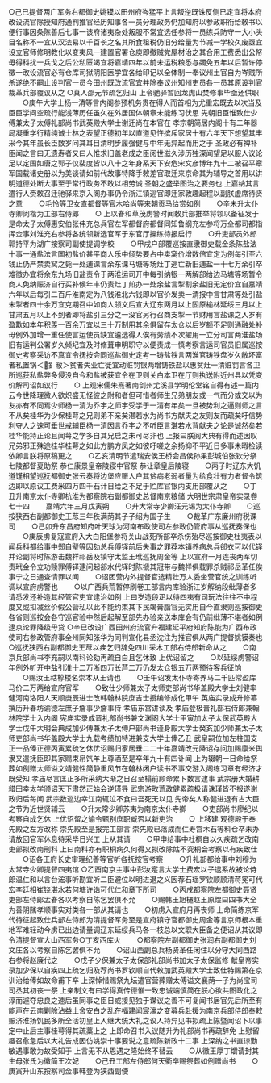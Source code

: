 <!-- { "loadSidebar": true } -->
○己巳提督两广军务右都御史姚镆以田州府岑猛平上言叛逆既诛反侧已定宜将本府改设流官除授知府通判推官经历知事各一员分理政务仍加知府以参政职衔给敕书以便行事因条陈善后七事一该府诸夷杂处叛服不常宜选任参将一员练兵防守一大小头目名称不一宜从汉法易以千百长之名其所食租税仍旧分给量为节减一学校久废亟宜设立官师修明教化以变夷风一建置官署仓庾即撤贼党屋材治之其合用工费悉出公帑毋得科扰一兵戈之后公私匮竭宜将嘉靖四年以前未运税粮悉与蠲免五年以后暂许停徵一改设流官必有仓库司狱阴阳医学宜各给印记以全体制一奉议州土官自为岑贼所杀遂绝不嗣止设判官一员今田州既改流官宜并除奉议州知州吏员各一员其原设判官裁革兵部覆议从之
○真人邵元节疏乞归山  上令驰驿暂回龙虎山焚修事毕亟还供职
　　○庚午大学士杨一清等言内阁参预机务贵在得人而首相为尤重宏既去以次当及臣臣学问空疏行能浅薄历任虽久在外居国体朝章未能练习伏思  先朝旧臣惟致仕少傅兼太子太傅礼部尚书武英殿大学士谢迁尚在本官在  孝宗朝简居内阁十有二年器局凝重学行精纯诚士林之表望正德初年以直道见忤摈斥家居十有六年天下想望其丰采今其年虽长臣数岁问其耳目清明步履强健与中年无异起而用之于  圣政必有裨补臣闻之言曰无遗寿者又曰人惟求旧盖老成之臣阅世滋久涉历独深闻望足以服人议论足以定国如唐之郭子仪裴度皆以八十之年身系天下安危宋文彦博年九十二被召平章军国载诸史册以为美谈请如前代故事特降手敕差官取迁来京命其为辅导之首用以讲明道德处断大事至于常行政务不敢以相劳诚  圣朝之盛举图治之要务也  上嘉纳其言遣行人赍敕召迁驰驿来京入阁办事仍令浙江镇巡官即迁家敦趣起程以副朕虚席待贤之意
　　○毛怜等卫女直都督等官木哈尚等来朝贡马给赏如例
　　○辛未升太仆寺卿闵楷为工部右侍郎
　　○  上以春和草茂虏警时闻敕兵部推举将领以备征发于是命太子太傅惠安伯张伟充总兵官左军都督府都督同知鲁纲充左参将万全都司都指挥佥事刘淮充右参将各统领新选官军于东官厅操练待报启行
　　○升吏部员外郎郭持平为湖广按察司副使提调学校
　　○甲戌户部覆巡按直隶御史载金条陈盐法十事一通盐法言国初盐价甚平商人乐中倾势要占中卖窝价增数倍宜定为例每引至六钱止仍严禁卖窝之毙一处逋课言余东课马塘等场灶丁逃亡新旧逋盐一十七万余引卒难徵办宜将余东九场旧盐责令于两淮运司开中每引纳银一两解部给边马塘等场暂令商人免纳赈济自行买补候年丰仍责灶丁煎办一处余盐言掣割余盐旧无定价宜自嘉靖六年以后每引二百斤淮南定为八钱淮北六钱即以官价发卖一清报中言甘肃等处引盐未掣者四十余万宜克期召中如商人领文后宣大辽东两月以上固原榆林延绥三月以上甘肃五月以上不到者即将盐引三分之一没官另行召商支掣一节财用言盐课之入岁有盈歉如本年积羡一百余万宜以三十万制用其余俱留存太仓以后岁额不足则通融处补毋例外加增一重任使言运使员缺宜遴选得人俟有劳绩不次擢用一立分司言两淮盐场旧有运判公署岁久倾圮宜及时脩葺申明职守以便责成一慎考察言运司官员旧属巡按御史考察采访不真宜令抚按会同巡盐御史定考一铸盐铁言两淮官铸铁盘岁久敝坏富者私置锅＜釒敝＞贫者失业亡徙宜动赃罚银两增铸铁盐以惠贫灶一清赃罚言各卫所巡获私盐弊多侵没自今和盐被获宜令在卫则关白本卫在厅则执送附近州县以凭变价解司诏如议行
　　○  上观宋儒朱熹著南剑州尤溪县学明伦堂铭自得有述一篇内云今世降理微人欲炽盛无怪彼之附和者但可惜者师生兄弟朋友或一气而分或交以为友亦有不同焉少师杨一清为乔宇之师宇受学于一清有年矣一旦被势利之逼则师之言不从矣桂华为少保桂萼之兄则弟不亲矣湛若水为尚书方献夫之友则友而疏矣吁信势利夺人之速可垂世戒辅臣杨一清因言乔宇之不听臣言湛若水背献夫之论是诚然矣若桂华能持正论且闻萼之学多自其兄启之未可尽非也  上报曰朕阅大典有得而述因叹兄弟邪正殊途桂华桂萼之如此方鹏方凤之如彼吁嗟之余扬抑不平近日多事未暇检读依卿言朕将原稿更之
　　○乙亥清明节遣瑞安侯王桥会昌侯孙果彭城伯张钦分祭  七陵都督夏助祭  恭仁康景皇帝陵寝中官祭  恭让章皇后陵寝
　　○丙子时辽东大饥道馑相望巡抚都御史张云奏将边堡应赈人户其贫病老弱者量为给食壮有力者督令筑边即以原议工费米四万四千石计日给之不足于贮库官银内支用部覆从之
　　○丁丑升南京太仆寺卿杭淮为都察院右副都御史总督南京粮储
大明世宗肃皇帝实录卷七十四
　　嘉靖六年三月戊寅朔
　　○升大常寺少卿汪元锡为太仆寺卿
　　○巡按狭西右副都御史王荩三年秩满荫其子子绍为国子生
　　○裁革广东廉州府税课司
　　○己卯升东昌府知府叶天球为河南布政使司左参政仍管府事从巡抚奏保也
　　○庚辰虏复寇宣府入大白阳堡参将关山战死所部卒杀伤殆尽巡按御史杜夷表以闻兵科都给事中郑自璧等因劾总兵傅铎前后失事之罪荐本镇养病总兵郤衣可以代铎并论副将时陈游击魏祥祁岳及镇守太监王玳巡抚周金等  上以宣府一月连丧两军切责玳金令立功赎罪傅铎逮问起郤水代铎时陈禠其冠带与魏祥俱载罪杀贼祁岳革任俟事宁之日通查情罪以闻
　　○诏团营内外提督官选精壮万人委坐营官统之训练听调以宣府虏警也
　　○以广西兵荒暂停刷卷工部言内库验浙江岁解纳段纰薄者多请悉发还补造其经管官吏宜逮治如例  上曰岁造段疋以待四夷有司玩法往往不中程度又或扣减丝价假公营私以此不能约束其下民竭膏脂官无实用自今直隶则巡按御史各省则巡按会各守巡官验中然后起解至部先办验亲送本库会有仍前纰薄不堪者如例逮京论罪降级毋贷
○辛巳改设广西田州府流官升福建延平府知府陈能为广西布政使司右参政管府事全州同知张华为同判宣化县丞沈注为推官俱从两广提督姚镆奏也
○巡抚狭西右副都御史王荩以疾乞归辞免四川采木工部右侍郎新命从之
　　○南京兵部尚书李充嗣以南科论劾再疏自白且乞休致  上优诏留之
　　○以延绥虏警诏年例外听开中盐引淮十二万浙四万长芦二万仍发太仓银五万两预待客兵征饷
　　○赐汝王祜椁楼名崇本从王请也
　　○壬午诏发太仆寺寄养马二千匹常盈库马价二万两给宣府官军
　　○致仕少师兼太子太师吏部尚书华盖殿大学士刘健率健河南洛阳人天顺庚辰进士改韩翰林院庶吉士授编修成化甲午  英庙实录成升修纂撰历升春坊谕德左庶子詹事少詹事侍  孝庙东宫讲读及  孝庙登极晋礼部右侍郎兼翰林院学士入内阁  宪庙实录成晋礼部尚书兼文渊阁大学士甲寅加太子太保武英殿大学士戊午大明会典成加少傅兼太子太傅户部尚书谨身殿大学士癸亥加少师兼太子太师吏部尚书华盖殿大学士九载考绩加特进兼支大学士俸乙丑  武皇嗣位加左柱国支正一品俸正德丙寅累疏乞休优诏赐归家居垂二二十年嘉靖改元降诏存问加赐廪米舆隶又遣抚臣即其家赐束帛饩羊上尊酒至是卒年九十有四讣闻  上为辍朝一日命给祭葬如例赠太师谥文靖健性简静重风节在翰林闭户读书不事交游入阁练习章有经济才既受知  孝庙尽言匡正多所采纳大渐之日召至榻前顾命累卜数言逮事  武宗册大婚耕耤田幸太学颁诏天下肃然正始会逆瑾导  武宗游畋荒政健累疏极请诛瑾皆不报遂谢政归后每闻  武宗数巡边幸江南辄泣不食曰吾死无以见  先帝矣人称健进退有古大臣之节为近世贤辅云
　　○升太常少卿苏夷为南京太仆寺卿
　　○吏部尚书廖纪以考察自成乞休  上优诏留之谕令甄别庶职臧否以新吏治
　　○  上移建  观德殿于奉先殿之左方改称  崇先殿至是报完工部言  崇先殿已落成而仁寿宫木石等料仓卒未办请放回官军休息待采毕日兴工  上从其请
　　○甲申给事中杜桐自以久疾疏乞改南吏部拟改南刑科  上曰南科亦有职桐病久何得又拟改除姑不究桐会考察以有疾致仕
　　○诏各王府长史审理纪善等官听各抚按官考察
　　○升礼部都给事中刘穆为太常寺少卿提督四夷馆
○乙酉南京主事中彭汝寔言大学士费宏以子逮系故被论侍郎温仁和以言台浤事听勘宜听二臣避位以明进退之义因荐石瑶罗钦顺顾清蒋冕可代宏李廷相崔铙湛水若何塘许诰可代仁和章下所司
　　○丙戌都察院左都御史聂贤吏部左侍郎孟春各以考察自陈乞罢俱不允
　　○赐韩王旭櫏赵王原煜曰四书大全为善阴隲孝顺事实对类各一部从其请也
　　○初虏入宣府月再丧师  上命简练京军代待征起致仕兵部左侍郎为清提督军务至是宣府镇守官都御史周金等言京师根本重地军难轻动今虏已出边请量调辽东延绥兵马各一枝总以文职大臣备之便诏从其议即令清提督宣大山西军务○丁亥西库火
　　○都察院左副都御史张润右副都御史刘文庄各以考察自陈乞罢俱不允
　　○诏山西副总兵杨贤革任闲住以分守大同西路右参将赵廉代之
　　○戊子少保兼太子太保部礼部尚书加太子太保监修  献皇帝实录加少保以自疾四上疏乞归及荐尚书罗钦顺自代敕加武英殿大学士致仕特赐第在京训治给俸如故命甫下卒  上深悼惜赐祭九坛遣官营葬赠太傅谥文襄荫一子为尚宝司司丞其初丧一祭  上亲制文有曰学得真传德惟一致忠诚端慎简在朕心欲共图政化之淳而遽夺忠良之速后虽同事之臣日或接见独于谋议之善不可复闻书居官先后所至有能声在云南剿除沾益土舍安白之乱在福建闻宸濠之变募兵赴援为南京兵部侍郎奉敕赈济淮扬饥民多所全活初皇上入继大统大礼之议人持异见书拟疏上陈暨闻诏下以事定中止后主事桂萼得其疏藁上之  上即命召书入议随升为礼部尚书再疏辞免  上慰留趣召愈急后以大礼告成因仿姚崇十事要说之意疏陈新政十二事  上深纳之书直谅勤敏遇事敢为故受知于  上言无不从恩遇之隆始终不替云
　　○从徽王厚丁爝请封其生母张氏为徽简王次妃
　　○己丑工部左侍郎何天衢卒赐祭葬如例赠尚书
　　○庚寅升山东按察司佥事韩登为狭西副使

